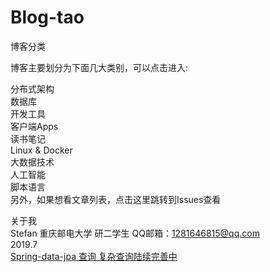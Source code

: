 # Blog-tao

博客分类   

博客主要划分为下面几大类别，可以点击进入:

分布式架构   
数据库   
开发工具   
客户端Apps   
读书笔记   
Linux &amp; Docker   
大数据技术   
人工智能   
脚本语言   
另外，如果想看文章列表，点击这里跳转到Issues查看   

关于我   
Stefan 重庆邮电大学 研二学生 QQ邮箱：1281646815@qq.com   
2019.7   
[Spring-data-jpa 查询  复杂查询陆续完善中](http://www.cnblogs.com/sxdcgaq8080/p/7894828.html)   

